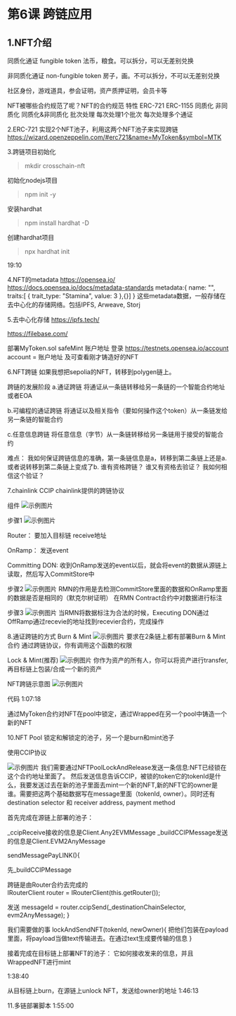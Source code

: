 # 第6课 跨链应用
## 1.NFT介绍
同质化通证 fungible token
法币，粮食。可以拆分，可以无差别兑换

非同质化通证  non-fungible token
房子，画。不可以拆分，不可以无差别兑换

社区身份，游戏道具，参会证明，资产质押证明，会员卡等

NFT被哪些合约规范了呢？NFT的合约规范
特性          ERC-721         ERC-1155
同质化        非同质化          同质化&非同质化
批次处理      每次处理1个批次    每次处理多个通证

2.ERC-721
实现2个NFT池子，利用这两个NFT池子来实现跨链
https://wizard.openzeppelin.com/#erc721&name=MyToken&symbol=MTK

3.跨链项目初始化
>mkdir crosschain-nft

初始化nodejs项目
>npm init -y

安装hardhat
>npm install hardhat -D

创建hardhat项目
>npx hardhat init

19:10


4.NFT的metadata
https://opensea.io/
https://docs.opensea.io/docs/metadata-standards
metadata:{
    name: "",
    traits:[
        {
            trait_type: "Stamina",
            value: 3
        },{}]
}
这些metadata数据，一般存储在去中心化的存储网络。包括IPFS, Arweave, Storj

5.去中心化存储
https://ipfs.tech/

https://filebase.com/

部署MyToken.sol
safeMint 账户地址
登录
https://testnets.opensea.io/account
account = 账户地址
及可查看刚才铸造好的NFT

6.NFT跨链
如果我想把sepolia的NFT，转移到polygen链上。

跨链的发展阶段
a.通证跨链
将通证从一条链转移给另一条链的一个智能合约地址或者EOA

b.可编程的通证跨链
将通证以及相关指令（要如何操作这个token）从一条链发给另一条链的智能合约

c.任意信息跨链
将任意信息（字节）从一条链转移给另一条链用于接受的智能合约

难点：
我如何保证跨链信息的准确，第一条链信息是a，转移到第二条链上还是a.或者说转移到第二条链上变成了b.
谁有资格跨链？
谁又有资格去验证？
我如何相信这个验证？


7.chainlink CCIP
chainlink提供的跨链协议

组件
![示例图片](images/0.jpg)

步骤1
![示例图片](images/1.jpg)

Router：
要加入目标链
receive地址

OnRamp：
发送event

Committing DON:
收到OnRamp发送的event以后，就会将event的数据从源链上读取，然后写入CommitStore中

步骤2
![示例图片](images/2.png)
RMN的作用是去检测CommitStore里面的数据和OnRamp里面的数据是否是相同的（默克尔树证明）
在RMN Contract合约中对数据进行标注

步骤3
![示例图片](images/3.png)
当RMN将数据标注为合法的时候，Executing DON通过OffRamp通过recevie的地址找到recevier合约，完成操作


8.通证跨链的方式
Burn & Mint
![示例图片](images/4.png)
要求在2条链上都有部署Burn & Mint合约
通过跨链协议，你有调用这个函数的权限


Lock & Mint(推荐)
![示例图片](images/5.png)
你作为资产的所有人，你可以将资产进行transfer,再目标链上包装/合成一个新的资产


NFT跨链示意图
![示例图片](images/6.png)

代码
1:07:18

通过MyToken合约对NFT在pool中锁定，通过Wrapped在另一个pool中铸造一个新的NFT

10.NFT Pool
锁定和解锁定的池子，另一个是burn和mint池子

使用CCIP协议

![示例图片](images/6.png)
我们需要通过NFTPoolLockAndRelease发送一条信息:NFT已经锁在这个合约地址里面了。
然后发送信息告诉CCIP，被锁的token它的tokenId是什么，我要发送过去在新的池子里面去mint一个新的NFT,新的NFT它的owner是谁。需要把这两个基础数据写在message里面（tokenId, owner）。同时还有destination selector 和 receiver address, payment method


首先完成在源链上部署的池子：

_ccipReceive接收的信息是Client.Any2EVMMessage
_buildCCIPMessage发送的信息是Client.EVM2AnyMessage

sendMessagePayLINK(){

先_buildCCIPMessage

跨链是由Router合约去完成的        
IRouterClient router = IRouterClient(this.getRouter());

发送
messageId = router.ccipSend(_destinationChainSelector, evm2AnyMessage);
}

我们需要做的事
lockAndSendNFT(tokenId, newOwner){
    把他们包装在payload里面，将payload当做text传输进去。在通过text生成要传输的信息
}


接着完成在目标链上部署NFT的池子：
它如何接收发来的信息，并且WrappedNFT进行mint

1:38:40

从目标链上burn，在源链上unlock NFT，发送给owner的地址
1:46:13


11.多链部署脚本
1:55:00

